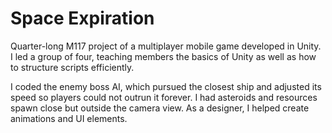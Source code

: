 # Space Expiration
Quarter-long M117 project of a multiplayer mobile game developed in Unity. I led a group of four, teaching members the basics of Unity as well as how to structure scripts efficiently.

I coded the enemy boss AI, which pursued the closest ship and adjusted its speed so players could not outrun it forever. I had asteroids and resources spawn close but outside the camera view. As a designer, I helped create animations and UI elements.


